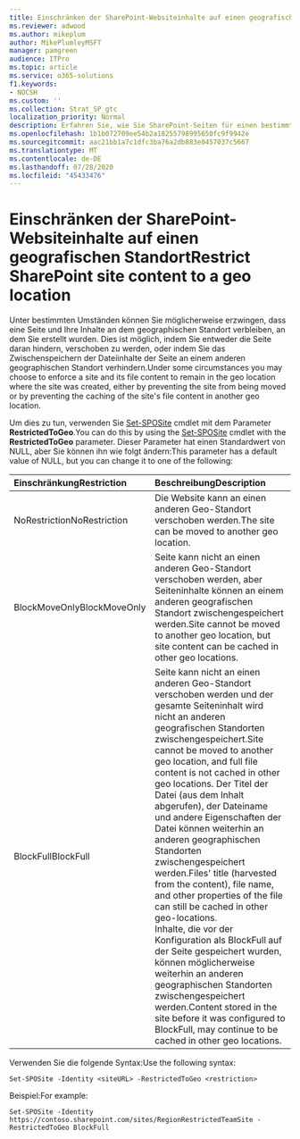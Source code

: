 ```yaml
---
title: Einschränken der SharePoint-Websiteinhalte auf einen geografischen Standort
ms.reviewer: adwood
ms.author: mikeplum
author: MikePlumleyMSFT
manager: pamgreen
audience: ITPro
ms.topic: article
ms.service: o365-solutions
f1.keywords:
- NOCSH
ms.custom: ''
ms.collection: Strat_SP_gtc
localization_priority: Normal
description: Erfahren Sie, wie Sie SharePoint-Seiten für einen bestimmten geographischen Standort in einer Multi-Geo-Umgebung einschränken.
ms.openlocfilehash: 1b1b072709ee54b2a18255798995650fc9f9942e
ms.sourcegitcommit: aac21bb1a7c1dfc3ba76a2db883e0457037c5667
ms.translationtype: MT
ms.contentlocale: de-DE
ms.lasthandoff: 07/28/2020
ms.locfileid: "45433476"
---
```

# <a name="restrict-sharepoint-site-content-to-a-geo-location"></a><span data-ttu-id="699dd-103">Einschränken der SharePoint-Websiteinhalte auf einen geografischen Standort</span><span class="sxs-lookup"><span data-stu-id="699dd-103">Restrict SharePoint site content to a geo location</span></span>

<span data-ttu-id="699dd-104">Unter bestimmten Umständen können Sie möglicherweise erzwingen, dass eine Seite und Ihre Inhalte an dem geographischen Standort verbleiben, an dem Sie erstellt wurden. Dies ist möglich, indem Sie entweder die Seite daran hindern, verschoben zu werden, oder indem Sie das Zwischenspeichern der Dateiinhalte der Seite an einem anderen geographischen Standort verhindern.</span><span class="sxs-lookup"><span data-stu-id="699dd-104">Under some circumstances you may choose to enforce a site and its file content to remain in the geo location where the site was created, either by preventing the site from being moved or by preventing the caching of the site's file content in another geo location.</span></span>

<span data-ttu-id="699dd-105">Um dies zu tun, verwenden Sie [Set-SPOSite](https://docs.microsoft.com/powershell/module/sharepoint-online/set-sposite) cmdlet mit dem Parameter **RestrictedToGeo**.</span><span class="sxs-lookup"><span data-stu-id="699dd-105">You can do this by using the [Set-SPOSite](https://docs.microsoft.com/powershell/module/sharepoint-online/set-sposite) cmdlet with the **RestrictedToGeo** parameter.</span></span> <span data-ttu-id="699dd-106">Dieser Parameter hat einen Standardwert von NULL, aber Sie können ihn wie folgt ändern:</span><span class="sxs-lookup"><span data-stu-id="699dd-106">This parameter has a default value of NULL, but you can change it to one of the following:</span></span>

|<span data-ttu-id="699dd-107">Einschränkung</span><span class="sxs-lookup"><span data-stu-id="699dd-107">Restriction</span></span>|<span data-ttu-id="699dd-108">Beschreibung</span><span class="sxs-lookup"><span data-stu-id="699dd-108">Description</span></span>|
|:----------|:----------|
|<span data-ttu-id="699dd-109">NoRestriction</span><span class="sxs-lookup"><span data-stu-id="699dd-109">NoRestriction</span></span>|<span data-ttu-id="699dd-110">Die Website kann an einen anderen Geo-Standort verschoben werden.</span><span class="sxs-lookup"><span data-stu-id="699dd-110">The site can be moved to another geo location.</span></span>|
|<span data-ttu-id="699dd-111">BlockMoveOnly</span><span class="sxs-lookup"><span data-stu-id="699dd-111">BlockMoveOnly</span></span>|<span data-ttu-id="699dd-112">Seite kann nicht an einen anderen Geo-Standort verschoben werden, aber Seiteninhalte können an einem anderen geografischen Standort zwischengespeichert werden.</span><span class="sxs-lookup"><span data-stu-id="699dd-112">Site cannot be moved to another geo location, but site content can be cached in other geo locations.</span></span>|
|<span data-ttu-id="699dd-113">BlockFull</span><span class="sxs-lookup"><span data-stu-id="699dd-113">BlockFull</span></span>|<span data-ttu-id="699dd-114">Seite kann nicht an einen anderen Geo-Standort verschoben werden und der gesamte Seiteninhalt wird nicht an anderen geografischen Standorten zwischengespeichert.</span><span class="sxs-lookup"><span data-stu-id="699dd-114">Site cannot be moved to another geo location, and full file content is not cached in other geo locations.</span></span> <span data-ttu-id="699dd-115">Der Titel der Datei (aus dem Inhalt abgerufen), der Dateiname und andere Eigenschaften der Datei können weiterhin an anderen geographischen Standorten zwischengespeichert werden.</span><span class="sxs-lookup"><span data-stu-id="699dd-115">Files' title (harvested from the content), file name, and other properties of the file can still be cached in other geo-locations.</span></span><br><span data-ttu-id="699dd-116">Inhalte, die vor der Konfiguration als BlockFull auf der Seite gespeichert wurden, können möglicherweise weiterhin an anderen geographischen Standorten zwischengespeichert werden.</span><span class="sxs-lookup"><span data-stu-id="699dd-116">Content stored in the site before it was configured to BlockFull, may continue to be cached in other geo locations.</span></span>|

<span data-ttu-id="699dd-117">Verwenden Sie die folgende Syntax:</span><span class="sxs-lookup"><span data-stu-id="699dd-117">Use the following syntax:</span></span>

`Set-SPOSite -Identity <siteURL> -RestrictedToGeo <restriction>`

<span data-ttu-id="699dd-118">Beispiel:</span><span class="sxs-lookup"><span data-stu-id="699dd-118">For example:</span></span>

`Set-SPOSite -Identity https://contoso.sharepoint.com/sites/RegionRestrictedTeamSite -RestrictedToGeo BlockFull`
